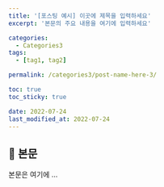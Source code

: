 ```yaml
---
title: '[포스팅 예시] 이곳에 제목을 입력하세요'
excerpt: '본문의 주요 내용을 여기에 입력하세요'

categories:
  - Categories3
tags:
  - [tag1, tag2]

permalink: /categories3/post-name-here-3/

toc: true
toc_sticky: true

date: 2022-07-24
last_modified_at: 2022-07-24
---
```


## 🦥 본문

본문은 여기에 ...
